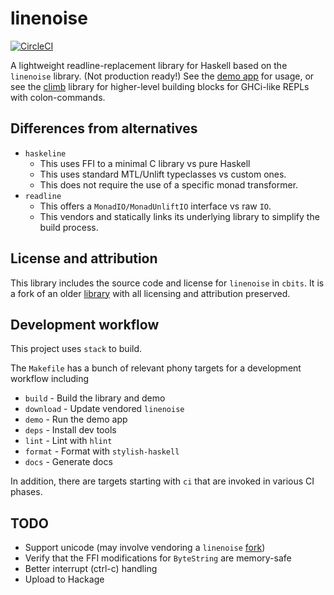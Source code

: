 # linenoise

[![CircleCI](https://circleci.com/gh/ejconlon/haskell-linenoise/tree/master.svg?style=svg)](https://circleci.com/gh/ejconlon/haskell-linenoise/tree/master)

A lightweight readline-replacement library for Haskell based on the `linenoise` library. (Not production ready!)
See the [demo app](https://github.com/ejconlon/haskell-linenoise/blob/master/app/Main.hs) for usage, or see the [climb](https://github.com/ejconlon/climb) library for higher-level building blocks for GHCi-like REPLs with colon-commands.

## Differences from alternatives

* `haskeline`
  * This uses FFI to a minimal C library vs pure Haskell
  * This uses standard MTL/Unlift typeclasses vs custom ones.
  * This does not require the use of a specific monad transformer.
* `readline`
  * This offers a `MonadIO/MonadUnliftIO` interface vs raw `IO`.
  * This vendors and statically links its underlying library to simplify the build process.

## License and attribution

This library includes the source code and license for `linenoise` in `cbits`.
It is a fork of an older [library](https://github.com/sdiehl/haskell-linenoise) with all licensing and
attribution preserved.

## Development workflow

This project uses `stack` to build.

The `Makefile` has a bunch of relevant phony targets for a development workflow including

* `build` - Build the library and demo
* `download` - Update vendored `linenoise`
* `demo` - Run the demo app
* `deps` - Install dev tools
* `lint` - Lint with `hlint`
* `format` - Format with `stylish-haskell`
* `docs` - Generate docs

In addition, there are targets starting with `ci` that are invoked in various CI phases.

## TODO

* Support unicode (may involve vendoring a `linenoise` [fork](https://github.com/yhirose/linenoise/tree/utf8-support))
* Verify that the FFI modifications for `ByteString` are memory-safe
* Better interrupt (ctrl-c) handling
* Upload to Hackage
